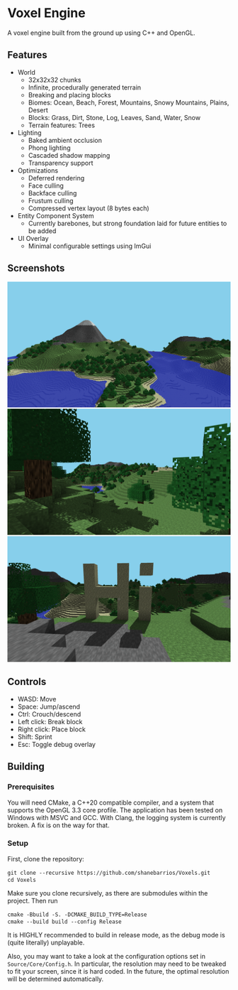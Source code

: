 # Voxel Engine

A voxel engine built from the ground up using C++ and OpenGL. 

## Features
- World
  - 32x32x32 chunks
  - Infinite, procedurally generated terrain
  - Breaking and placing blocks
  - Biomes: Ocean, Beach, Forest, Mountains, Snowy Mountains, Plains, Desert
  - Blocks: Grass, Dirt, Stone, Log, Leaves, Sand, Water, Snow
  - Terrain features: Trees
- Lighting
  - Baked ambient occlusion
  - Phong lighting
  - Cascaded shadow mapping
  - Transparency support
- Optimizations
  - Deferred rendering
  - Face culling
  - Backface culling
  - Frustum culling
  - Compressed vertex layout (8 bytes each)
- Entity Component System
  - Currently barebones, but strong foundation laid for future entities to be added
- UI Overlay
  - Minimal configurable settings using ImGui 

## Screenshots 
![Screenshot 1](Screenshots/Screenshot1.png)
![Screenshot 2](Screenshots/Screenshot2.png)
![Screenshot 3](Screenshots/Screenshot3.png)

## Controls
- WASD: Move
- Space: Jump/ascend
- Ctrl: Crouch/descend
- Left click: Break block
- Right click: Place block
- Shift: Sprint
- Esc: Toggle debug overlay

## Building

### Prerequisites

You will need CMake, a C++20 compatible compiler, and a system that supports the OpenGL 3.3 core profile.
The application has been tested on Windows with MSVC and GCC. With Clang, the logging system is currently broken. A fix is on the way for that.

### Setup

First, clone the repository:
```
git clone --recursive https://github.com/shanebarrios/Voxels.git
cd Voxels
```
Make sure you clone recursively, as there are submodules within the project.
Then run
```
cmake -Bbuild -S. -DCMAKE_BUILD_TYPE=Release
cmake --build build --config Release
```
It is HIGHLY recommended to build in release mode, as the debug mode is (quite literally) unplayable.

Also, you may want to take a look at the configuration options set in `Source/Core/Config.h`. In particular, the resolution may need to be tweaked to fit your screen, since it is hard coded. In the future, the optimal resolution will be determined automatically.
